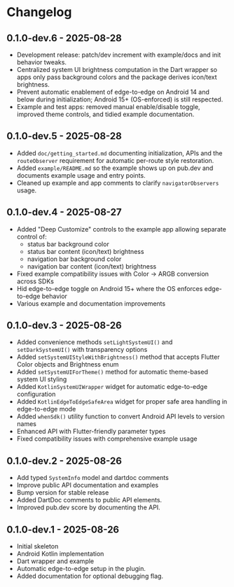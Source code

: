 # Changelog

## 0.1.0-dev.6 - 2025-08-28
- Development release: patch/dev increment with example/docs and init behavior tweaks.
- Centralized system UI brightness computation in the Dart wrapper so apps
	only pass background colors and the package derives icon/text brightness.
- Prevent automatic enablement of edge-to-edge on Android 14 and below during
	initialization; Android 15+ (OS-enforced) is still respected.
- Example and test apps: removed manual enable/disable toggle, improved
	theme controls, and tidied example documentation.

## 0.1.0-dev.5 - 2025-08-28
 - Added `doc/getting_started.md` documenting initialization, APIs and the
		`routeObserver` requirement for automatic per-route style restoration.
 - Added `example/README.md` so the example shows up on pub.dev and documents
		example usage and entry points.
 - Cleaned up example and app comments to clarify `navigatorObservers` usage.

## 0.1.0-dev.4 - 2025-08-27
- Added "Deep Customize" controls to the example app allowing separate control of:
	- status bar background color
	- status bar content (icon/text) brightness
	- navigation bar background color
	- navigation bar content (icon/text) brightness
- Fixed example compatibility issues with Color -> ARGB conversion across SDKs
- Hid edge-to-edge toggle on Android 15+ where the OS enforces edge-to-edge behavior
- Various example and documentation improvements

## 0.1.0-dev.3 - 2025-08-26
- Added convenience methods `setLightSystemUI()` and `setDarkSystemUI()` with transparency options
- Added `setSystemUIStyleWithBrightness()` method that accepts Flutter Color objects and Brightness enum
- Added `setSystemUIForTheme()` method for automatic theme-based system UI styling
- Added `KotlinSystemUIWrapper` widget for automatic edge-to-edge configuration
- Added `KotlinEdgeToEdgeSafeArea` widget for proper safe area handling in edge-to-edge mode
- Added `whenSdk()` utility function to convert Android API levels to version names
- Enhanced API with Flutter-friendly parameter types
- Fixed compatibility issues with comprehensive example usage

## 0.1.0-dev.2 - 2025-08-26
- Add typed `SystemInfo` model and dartdoc comments
- Improve public API documentation and examples
- Bump version for stable release
- Added DartDoc comments to public API elements.
- Improved pub.dev score by documenting the API.

## 0.1.0-dev.1 - 2025-08-26
- Initial skeleton
- Android Kotlin implementation
- Dart wrapper and example
- Automatic edge-to-edge setup in the plugin.
- Added documentation for optional debugging flag.